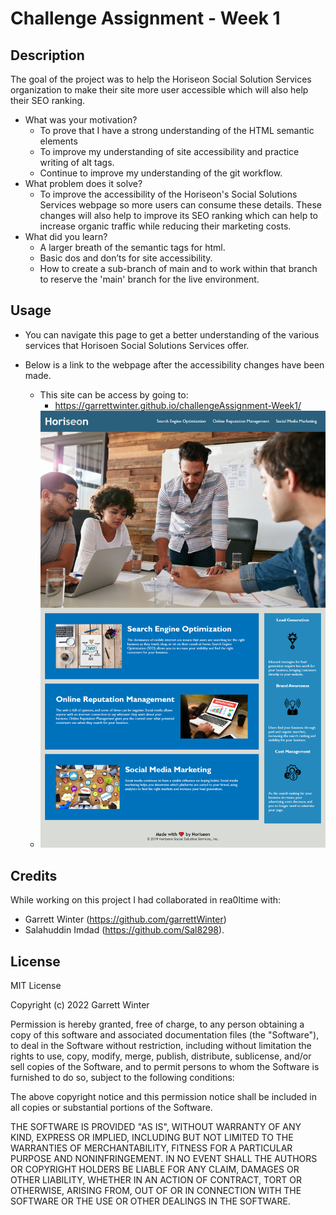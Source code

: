# Challenge Assignment - Week 1

## Description

The goal of the project was to help the Horiseon Social Solution Services organization to make their site more user accessible which will also help their SEO ranking.

- What was your motivation?
    - To prove that I have a strong understanding of the HTML semantic elements
    - To improve my understanding of site accessibility and practice writing of alt tags.
    - Continue to improve my understanding of the git workflow.
- What problem does it solve?
    - To improve the accessibility of the Horiseon's Social Solutions Services webpage so more users can consume these details. These changes will also help to improve its SEO ranking which can help to increase organic traffic while reducing their marketing costs.
- What did you learn?
  - A larger breath of the semantic tags for html.
  - Basic dos and don’ts for site accessibility.
  - How to create a sub-branch of main and to work within that branch to reserve the 'main' branch for the live environment.

## Usage

- You can navigate this page to get a better understanding of the various services that Horisoen Social Solutions Services offer.

- Below is a link to the webpage after the accessibility changes have been made.
    - This site can be access by going to:
        - https://garrettwinter.github.io/challengeAssignment-Week1/
    - ![A Screenshot of the entire webpage can be seen here.](./assets/images/screencapture-garrettwinter-github-io-challengeAssignment-Week1-2022-10-26-14_57_34.png)

## Credits

While working on this project I had collaborated in rea0ltime with:
  - Garrett Winter (https://github.com/garrettWinter)
  - Salahuddin Imdad (https://github.com/Sal8298).

## License

MIT License

Copyright (c) 2022 Garrett Winter

Permission is hereby granted, free of charge, to any person obtaining a copy
of this software and associated documentation files (the "Software"), to deal
in the Software without restriction, including without limitation the rights
to use, copy, modify, merge, publish, distribute, sublicense, and/or sell
copies of the Software, and to permit persons to whom the Software is
furnished to do so, subject to the following conditions:

The above copyright notice and this permission notice shall be included in all
copies or substantial portions of the Software.

THE SOFTWARE IS PROVIDED "AS IS", WITHOUT WARRANTY OF ANY KIND, EXPRESS OR
IMPLIED, INCLUDING BUT NOT LIMITED TO THE WARRANTIES OF MERCHANTABILITY,
FITNESS FOR A PARTICULAR PURPOSE AND NONINFRINGEMENT. IN NO EVENT SHALL THE
AUTHORS OR COPYRIGHT HOLDERS BE LIABLE FOR ANY CLAIM, DAMAGES OR OTHER
LIABILITY, WHETHER IN AN ACTION OF CONTRACT, TORT OR OTHERWISE, ARISING FROM,
OUT OF OR IN CONNECTION WITH THE SOFTWARE OR THE USE OR OTHER DEALINGS IN THE
SOFTWARE.

